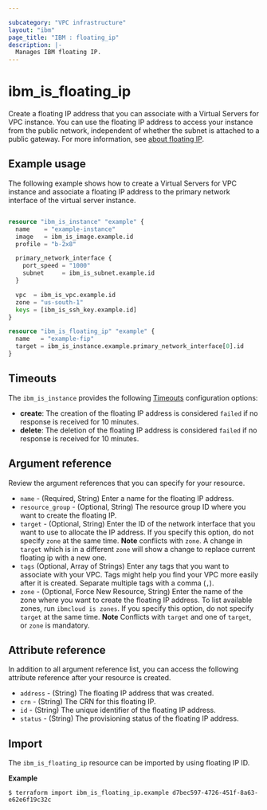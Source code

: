 ```yaml
---

subcategory: "VPC infrastructure"
layout: "ibm"
page_title: "IBM : floating_ip"
description: |-
  Manages IBM floating IP.
---
```


# ibm_is_floating_ip
Create a floating IP address that you can associate with a Virtual Servers for VPC instance. You can use the floating IP address to access your instance from the public network, independent of whether the subnet is attached to a public gateway. For more information, see [about floating IP](https://cloud.ibm.com/docs/vpc?topic=vpc-creating-a-vpc-using-the-rest-apis#create-floating-ip-api-tutorial).

## Example usage
The following example shows how to create a Virtual Servers for VPC instance and associate a floating IP address to the primary network interface of the virtual server instance.

```terraform

resource "ibm_is_instance" "example" {
  name    = "example-instance"
  image   = ibm_is_image.example.id
  profile = "b-2x8"

  primary_network_interface {
    port_speed = "1000"
    subnet     = ibm_is_subnet.example.id
  }

  vpc  = ibm_is_vpc.example.id
  zone = "us-south-1"
  keys = [ibm_is_ssh_key.example.id]
}

resource "ibm_is_floating_ip" "example" {
  name   = "example-fip"
  target = ibm_is_instance.example.primary_network_interface[0].id
}

```

## Timeouts
The `ibm_is_instance` provides the following [Timeouts](https://www.terraform.io/docs/language/resources/syntax.html) configuration options:

- **create**: The creation of the floating IP address is considered `failed` if no response is received for 10 minutes. 
- **delete**: The deletion of the floating IP address is considered `failed` if no response is received for 10 minutes. 


## Argument reference
Review the argument references that you can specify for your resource. 

- `name` - (Required, String) Enter a name for the floating IP address. 
- `resource_group` - (Optional, String) The resource group ID where you want to create the floating IP.
- `target` - (Optional, String) Enter the ID of the network interface that you want to use to allocate the IP address. If you specify this option, do not specify `zone` at the same time. **Note** conflicts with `zone`. A change in `target` which is in a different `zone` will show a change to replace current floating ip with a new one.
- `tags` (Optional, Array of Strings) Enter any tags that you want to associate with your VPC. Tags might help you find your VPC more easily after it is created. Separate multiple tags with a comma (`,`).
- `zone` - (Optional, Force New Resource, String) Enter the name of the zone where you want to create the floating IP address. To list available zones, run `ibmcloud is zones`. If you specify this option, do not specify `target` at the same time. **Note** Conflicts with `target` and one of `target`, or `zone` is mandatory.


## Attribute reference
In addition to all argument reference list, you can access the following attribute reference after your resource is created.

- `address` - (String) The floating IP address that was created. 
- `crn` - (String) The CRN for this floating IP. 
- `id` - (String) The unique identifier of the floating IP address. 
- `status` - (String) The provisioning status of the floating IP address.


## Import
The `ibm_is_floating_ip` resource can be imported by using floating IP ID.

**Example**

```
$ terraform import ibm_is_floating_ip.example d7bec597-4726-451f-8a63-e62e6f19c32c
```
